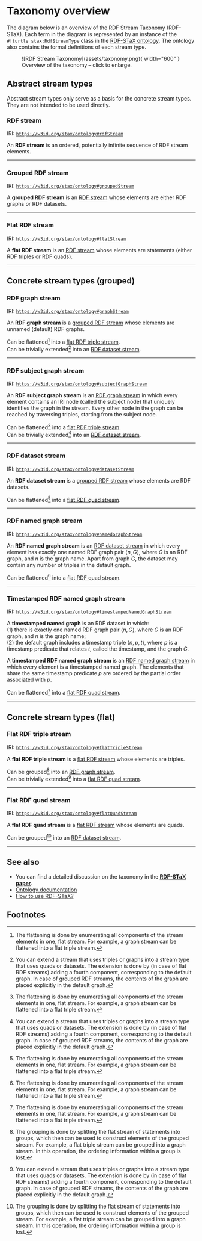 # Taxonomy overview

The diagram below is an overview of the RDF Stream Taxonomy (RDF-STaX). Each term in the diagram is represented by an instance of the `#!turtle stax:RdfStreamType` class in the [RDF-STaX ontology](ontology.md). The ontology also contains the formal definitions of each stream type.

<figure markdown>
  ![RDF Stream Taxonomy](assets/taxonomy.png){ width="600" }
  <figcaption>Overview of the taxonomy – click to enlarge.</figcaption>
</figure>

## Abstract stream types

Abstract stream types only serve as a basis for the concrete stream types. They are not intended to be used directly.

### RDF stream

IRI: [`https://w3id.org/stax/ontology#rdfStream`](https://w3id.org/stax/ontology#rdfStream)

An **RDF stream** is an ordered, potentially infinite sequence of RDF stream elements.

----

### Grouped RDF stream

IRI: [`https://w3id.org/stax/ontology#groupedStream`](https://w3id.org/stax/ontology#groupedStream)

A **grouped RDF stream** is an [RDF stream](#rdf-stream) whose elements are either RDF graphs or RDF datasets.

----

### Flat RDF stream

IRI: [`https://w3id.org/stax/ontology#flatStream`](https://w3id.org/stax/ontology#flatStream)

A **flat RDF stream** is an [RDF stream](#rdf-stream) whose elements are statements (either RDF triples or RDF quads).

----

## Concrete stream types (grouped)

### RDF graph stream

IRI: [`https://w3id.org/stax/ontology#graphStream`](https://w3id.org/stax/ontology#graphStream)

An **RDF graph stream** is a [grouped RDF stream](#grouped-rdf-stream) whose elements are unnamed (default) RDF graphs.

Can be flattened[^1] into a [flat RDF triple stream](#flat-rdf-triple-stream). <br>
Can be trivially extended[^3] into an [RDF dataset stream](#rdf-dataset-stream).

----

### RDF subject graph stream

IRI: [`https://w3id.org/stax/ontology#subjectGraphStream`](https://w3id.org/stax/ontology#subjectGraphStream)

An **RDF subject graph stream** is an [RDF graph stream](#rdf-graph-stream) in which every element contains an IRI node (called the subject node) that uniquely identifies the graph in the stream. Every other node in the graph can be reached by traversing triples, starting from the subject node.

Can be flattened[^1] into a [flat RDF triple stream](#flat-rdf-triple-stream). <br>
Can be trivially extended[^3] into an [RDF dataset stream](#rdf-dataset-stream).

----

### RDF dataset stream

IRI: [`https://w3id.org/stax/ontology#datasetStream`](https://w3id.org/stax/ontology#datasetStream)

An **RDF dataset stream** is a [grouped RDF stream](#grouped-rdf-stream) whose elements are RDF datasets.

Can be flattened[^1] into a [flat RDF quad stream](#flat-rdf-quad-stream).

----

### RDF named graph stream

IRI: [`https://w3id.org/stax/ontology#namedGraphStream`](https://w3id.org/stax/ontology#namedGraphStream)

An **RDF named graph stream** is an [RDF dataset stream](#rdf-dataset-stream) in which every element has exactly one named RDF graph pair $\langle n, G \rangle$, where $G$ is an RDF graph, and $n$ is the graph name. Apart from graph $G$, the dataset may contain any number of triples in the default graph.

Can be flattened[^1] into a [flat RDF quad stream](#flat-rdf-quad-stream).

----

### Timestamped RDF named graph stream

IRI: [`https://w3id.org/stax/ontology#timestampedNamedGraphStream`](https://w3id.org/stax/ontology#timestampedNamedGraphStream)

A **timestamped named graph** is an RDF dataset in which: <br>
(1) there is exactly one named RDF graph pair $\langle n, G \rangle$, where $G$ is an RDF graph, and $n$ is the graph name; <br>
(2) the default graph includes a timestamp triple $\langle n, p, t \rangle$, where $p$ is a timestamp predicate that relates $t$, called the timestamp, and the graph $G$.

A **timestamped RDF named graph stream** is an [RDF named graph stream](#rdf-named-graph-stream) in which every element is a timestamped named graph. The elements that share the same timestamp predicate $p$ are ordered by the partial order associated with $p$.

Can be flattened[^1] into a [flat RDF quad stream](#flat-rdf-quad-stream).

----

## Concrete stream types (flat)

### Flat RDF triple stream

IRI: [`https://w3id.org/stax/ontology#flatTripleStream`](https://w3id.org/stax/ontology#flatTripleStream)

A **flat RDF triple stream** is a [flat RDF stream](#flat-rdf-stream) whose elements are triples.

Can be grouped[^2] into an [RDF graph stream](#rdf-graph-stream). <br>
Can be trivially extended[^3] into a [flat RDF quad stream](#flat-rdf-quad-stream).

----

### Flat RDF quad stream

IRI: [`https://w3id.org/stax/ontology#flatQuadStream`](https://w3id.org/stax/ontology#flatQuadStream)

A **flat RDF quad stream** is a [flat RDF stream](#flat-rdf-stream) whose elements are quads.

Can be grouped[^2] into an [RDF dataset stream](#rdf-dataset-stream).

----

## See also

- You can find a detailed discussion on the taxonomy in the **[RDF-STaX paper](https://arxiv.org/abs/2311.14540)**.
- [Ontology documentation](ontology.md)
- [How to use RDF-STaX?](use-it.md)

## Footnotes

[^1]: The flattening is done by enumerating all components of the stream elements in one, flat stream. For example, a graph stream can be flattened into a flat triple stream.
[^2]: The grouping is done by splitting the flat stream of statements into groups, which then can be used to construct elements of the grouped stream. For example, a flat triple stream can be grouped into a graph stream. In this operation, the ordering information within a group is lost.
[^3]: You can extend a stream that uses triples or graphs into a stream type that uses quads or datasets. The extension is done by (in case of flat RDF streams) adding a fourth component, corresponding to the default graph. In case of grouped RDF streams, the contents of the graph are placed explicitly in the default graph.
